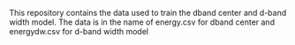 This repository contains the data used to train the dband center and d-band width model. The data is in the name of energy.csv for dband center and energydw.csv for d-band width model
